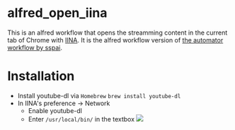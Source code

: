 # alfred_open_iina
This is an alfred workflow that opens the streamming content in the current tab of Chrome with [IINA](https://github.com/lhc70000/iina). It is the alfred workflow version of [the automator workflow by sspai](https://sspai.com/post/39139).

# Installation
* Install youtube-dl via `Homebrew`
	`brew install youtube-dl`
* In IINA's preference -> Network
	* Enable youtube-dl
	* Enter `/usr/local/bin/` in the textbox
![](http://i.imgur.com/3vLQXk0.png)
